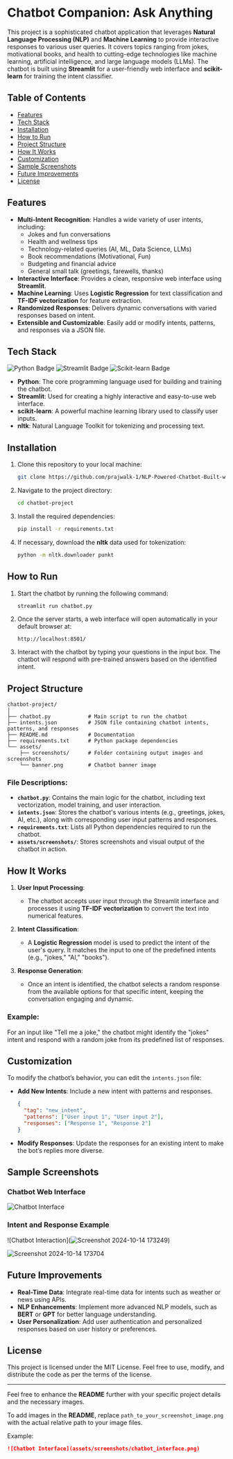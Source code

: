 # Chatbot Companion: Ask Anything

This project is a sophisticated chatbot application that leverages **Natural Language Processing (NLP)** and **Machine Learning** to provide interactive responses to various user queries. It covers topics ranging from jokes, motivational books, and health to cutting-edge technologies like machine learning, artificial intelligence, and large language models (LLMs). The chatbot is built using **Streamlit** for a user-friendly web interface and **scikit-learn** for training the intent classifier.

## Table of Contents
- [Features](#features)
- [Tech Stack](#tech-stack)
- [Installation](#installation)
- [How to Run](#how-to-run)
- [Project Structure](#project-structure)
- [How It Works](#how-it-works)
- [Customization](#customization)
- [Sample Screenshots](#sample-screenshots)
- [Future Improvements](#future-improvements)
- [License](#license)

## Features
- **Multi-Intent Recognition**: Handles a wide variety of user intents, including:
  - Jokes and fun conversations
  - Health and wellness tips
  - Technology-related queries (AI, ML, Data Science, LLMs)
  - Book recommendations (Motivational, Fun)
  - Budgeting and financial advice
  - General small talk (greetings, farewells, thanks)
- **Interactive Interface**: Provides a clean, responsive web interface using **Streamlit**.
- **Machine Learning**: Uses **Logistic Regression** for text classification and **TF-IDF vectorization** for feature extraction.
- **Randomized Responses**: Delivers dynamic conversations with varied responses based on intent.
- **Extensible and Customizable**: Easily add or modify intents, patterns, and responses via a JSON file.

## Tech Stack
![Python Badge](https://img.shields.io/badge/Python-3.x-blue.svg)
![Streamlit Badge](https://img.shields.io/badge/Streamlit-0.87.0-red.svg)
![Scikit-learn Badge](https://img.shields.io/badge/Scikit--learn-0.24.2-orange.svg)

- **Python**: The core programming language used for building and training the chatbot.
- **Streamlit**: Used for creating a highly interactive and easy-to-use web interface.
- **scikit-learn**: A powerful machine learning library used to classify user inputs.
- **nltk**: Natural Language Toolkit for tokenizing and processing text.

## Installation

1. Clone this repository to your local machine:
   ```bash
   git clone https://github.com/prajwalk-1/NLP-Powered-Chatbot-Built-with-Streamlit.git
   ```
2. Navigate to the project directory:
   ```bash
   cd chatbot-project
   ```
3. Install the required dependencies:
   ```bash
   pip install -r requirements.txt
   ```

4. If necessary, download the **nltk** data used for tokenization:
   ```bash
   python -m nltk.downloader punkt
   ```

## How to Run

1. Start the chatbot by running the following command:
   ```bash
   streamlit run chatbot.py
   ```

2. Once the server starts, a web interface will open automatically in your default browser at:
   ```
   http://localhost:8501/
   ```

3. Interact with the chatbot by typing your questions in the input box. The chatbot will respond with pre-trained answers based on the identified intent.

## Project Structure

```
chatbot-project/
│
├── chatbot.py            # Main script to run the chatbot
├── intents.json          # JSON file containing chatbot intents, patterns, and responses
├── README.md             # Documentation
├── requirements.txt      # Python package dependencies
└── assets/
    ├── screenshots/      # Folder containing output images and screenshots
    └── banner.png        # Chatbot banner image
```

### File Descriptions:

- **`chatbot.py`**: Contains the main logic for the chatbot, including text vectorization, model training, and user interaction.
- **`intents.json`**: Stores the chatbot's various intents (e.g., greetings, jokes, AI, etc.), along with corresponding user input patterns and responses.
- **`requirements.txt`**: Lists all Python dependencies required to run the chatbot.
- **`assets/screenshots/`**: Stores screenshots and visual output of the chatbot in action.

## How It Works

1. **User Input Processing**:
   - The chatbot accepts user input through the Streamlit interface and processes it using **TF-IDF vectorization** to convert the text into numerical features.

2. **Intent Classification**:
   - A **Logistic Regression** model is used to predict the intent of the user's query. It matches the input to one of the predefined intents (e.g., "jokes," "AI," "books").

3. **Response Generation**:
   - Once an intent is identified, the chatbot selects a random response from the available options for that specific intent, keeping the conversation engaging and dynamic.

### Example:
For an input like "Tell me a joke," the chatbot might identify the "jokes" intent and respond with a random joke from its predefined list of responses.

## Customization

To modify the chatbot’s behavior, you can edit the `intents.json` file:
- **Add New Intents**: Include a new intent with patterns and responses.
  ```json
  {
    "tag": "new_intent",
    "patterns": ["User input 1", "User input 2"],
    "responses": ["Response 1", "Response 2"]
  }
  ```

- **Modify Responses**: Update the responses for an existing intent to make the bot’s replies more diverse.

## Sample Screenshots

### Chatbot Web Interface
![Chatbot Interface](![image](https://github.com/user-attachments/assets/9048e7df-445a-45e7-9684-f0a1cedd6af3))

### Intent and Response Example
![Chatbot Interaction](![Screenshot 2024-10-14 173249](https://github.com/user-attachments/assets/d442b68e-71da-44ad-aee3-2b5f8ffb52dc))

![Screenshot 2024-10-14 173704](https://github.com/user-attachments/assets/f051ab44-e1ec-4ed9-9ba7-a04e1ca1a987)


## Future Improvements
- **Real-Time Data**: Integrate real-time data for intents such as weather or news using APIs.
- **NLP Enhancements**: Implement more advanced NLP models, such as **BERT** or **GPT** for better language understanding.
- **User Personalization**: Add user authentication and personalized responses based on user history or preferences.

## License
This project is licensed under the MIT License. Feel free to use, modify, and distribute the code as per the terms of the license.

---

Feel free to enhance the **README** further with your specific project details and the necessary images.

To add images in the **README**, replace `path_to_your_screenshot_image.png` with the actual relative path to your image files.

Example:
```markdown
![Chatbot Interface](assets/screenshots/chatbot_interface.png)
```
